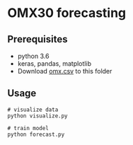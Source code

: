 # OMX30 forecasting

## Prerequisites
 - python 3.6
 - keras, pandas, matplotlib
 - Download [omx.csv](https://storage.googleapis.com/finsyn-ml-data/omx.csv) to this folder

## Usage

```
# visualize data
python visualize.py

# train model
python forecast.py
```
